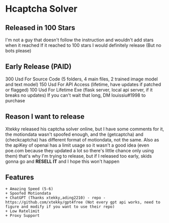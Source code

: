 # Hcaptcha Solver
## Released in 100 Stars 
I'm not a guy that doesn't follow the instruction and wouldn't add stars when it reached
If it reached to 100 stars I would definitely release (But no bots please)
## Early Release (PAID)
300 Usd For Source Code (5 folders, 4 main files, 2 trained image model and text model)
150 Usd For API Access (lifetime, have updates if patched or flagged)
100 Usd For Lifetime Exe (flask server, local api server, if it breaks no updates)
If you can't wait that long, DM louissiu#1998 to purchase
## Reason I want to release
Xtekky released his captcha solver online, but I have some comments for it, the motiondata wasn't spoofed enough, and the (getcaptcha) and (checkcaptcha) has different format of motiondata, not the same. Also as the apiKey of openai has a limit usage so it wasn't a good idea (even poe.com because they updated a lot so there's little chance only using them) that's why I'm trying to release, but if I released too early, skids gonna go and **RESELL IT** and I hope this won't happen
## Features
```
+ Amazing Speed (5-6)
+ Spoofed Motiondata
+ ChatGPT (Thanks xtekky,ading2210) - repo - https://github.com/xtekky/gpt4free (Not every gpt api works, need to figure and modify if you want to use their repo)
+ Low Ratelimit
+ Proxy Support
```
